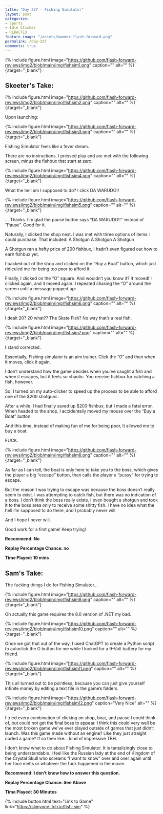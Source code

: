 ```yaml
---
title: "Day 237 - Fishing Simulator"
layout: post
categories:
- Sports
- Idle Clicker
- REDACTED
feature_image: "/assets/banner-flash-forward.png"
permalink: /day-237
comments: true
---
```


{% include figure.html image="https://github.com/flash-forward-reviews/img2/blob/main/img/fishsim1.png" caption="" alt="" %}{:target="_blank"}

## Skeeter's Take:

{% include figure.html image="https://github.com/flash-forward-reviews/img2/blob/main/img/fishsim2.png" caption="" alt="" %}{:target="_blank"}

Upon launching: 

{% include figure.html image="https://github.com/flash-forward-reviews/img2/blob/main/img/fishsim3.png" caption="" alt="" %}{:target="_blank"}

Fishing Simulator feels like a fever dream. 

There are no instructions. I pressed play and are met with the following screen, minus the fishbux that start at zero: 

{% include figure.html image="https://github.com/flash-forward-reviews/img2/blob/main/img/fishsim4.png" caption="" alt="" %}{:target="_blank"}

What the hell am I supposed to do? I click DA WARUDO!!

{% include figure.html image="https://github.com/flash-forward-reviews/img2/blob/main/img/fishsim5.png" caption="" alt="" %}{:target="_blank"}

… Thanks. I’m glad the pause button says “DA WARUDO!!” instead of “Pause”. Good for it. 

Naturally, I clicked the shop next. I was met with three options of items I could purchase. That included: 
A Shotgun
A Shotgun
A Shotgun

A Shotgun ran a hefty price of 200 fishbux, I hadn’t even figured out how to earn fishbux yet. 

I backed out of the shop and clicked on the “Buy a Boat” button, which just ridiculed me for being too poor to afford it. 

Finally, I clicked on the “O” square. And wouldn’t you know it? It moved!
I clicked again, and it moved again. I repeated chasing the “O” around the screen until a message popped up:

{% include figure.html image="https://github.com/flash-forward-reviews/img2/blob/main/img/fishsim6.png" caption="" alt="" %}{:target="_blank"}

I dealt 20? 20 what?? The Skate Fish? No way that’s a real fish.

{% include figure.html image="https://github.com/flash-forward-reviews/img2/blob/main/img/fishsim7.png" caption="" alt="" %}{:target="_blank"}

I stand corrected. 

Essentially, Fishing simulator is an aim trainer. Click the “O” and then when it moves, click it again. 

I don’t understand how the game decides when you’ve caught a fish and when it escapes, but it feels so chaotic. 
You receive fishbux for catching a fish, however.

So, I turned on my auto-clicker to speed up the process to be able to afford one of the $200 shotguns.

After a while, I had finally saved up $200 fishbux, but I made a fatal error. When headed to the shop, I accidentally moved my mouse over the “Buy a Boat” button. 

And this time, instead of making fun of me for being poor, It allowed me to  buy a boat. 

FUCK. 

{% include figure.html image="https://github.com/flash-forward-reviews/img2/blob/main/img/fishsim8.png" caption="" alt="" %}{:target="_blank"}

As far as I can tell, the boat is only here to take you to the boss, which gives the player a big “escape” button, then calls the player a “pussy” for trying to escape.

But the reason I was trying to escape was because the boss doesn’t really seem to exist. I was attempting to catch fish, but there was no indication of a boss. I don’t think the boss really exists. I even bought a shotgun and took it to the boss area only to receive some shitty fish. I have no idea what the hell I’m supposed to do there, and I probably never will. 

And I hope I never will. 

Good work for a first game! Keep trying!

**Recommend: No** 

**Replay Percentage Chance: no**

**Time Played: 10 mins**

## Sam's Take:

The fucking things I do for Fishing Simulator...

{% include figure.html image="https://github.com/flash-forward-reviews/img2/blob/main/img/fishsim9.png" caption="" alt="" %}{:target="_blank"}

Oh actually this game requires the 8.0 version of .NET my bad.

{% include figure.html image="https://github.com/flash-forward-reviews/img2/blob/main/img/fishsim10.png" caption="" alt="" %}{:target="_blank"}

Once we got that out of the way, I used ChatGPT to create a Python script to autoclick the O button for me while I looked for a 9-Volt battery for my friend.

{% include figure.html image="https://github.com/flash-forward-reviews/img2/blob/main/img/fishsim11.png" caption="" alt="" %}{:target="_blank"}

This all turned out to be pointless, because you can just give yourself infinite money by editing a text file in the game’s folders.

{% include figure.html image="https://github.com/flash-forward-reviews/img2/blob/main/img/fishsim12.png" caption="Very Nice" alt="" %}{:target="_blank"}

I tried every combination of clicking on shop, boat, and pause I could think of, but could not get the final boss to appear. I think this could very well be the most broken game we’ve ever played outside of games that just didn’t launch. Was this game made without an engine? Like they just straight coded a game? If so then like... kind of impressive TBH.

I don’t know what to do about Fishing Simulator. It is tantalizingly close to being understandable. I feel like the Russian lady at the end of Kingdom of the Crystal Skull who screams “I want to know” over and over again until her face melts or whatever the fuck happened in the movie.

**Recommend: I don’t know how to answer this question.**

**Replay Percentage Chance: See Above**

**Time Played: 30 Minutes**

{% include button.html text="Link to Game" link="https://slimyone.itch.io/fish-sim" %}